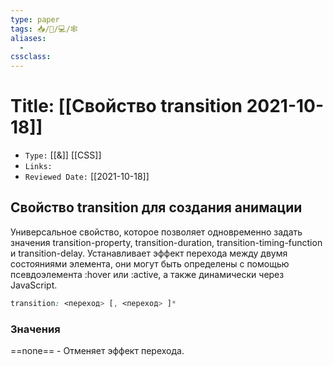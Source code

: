 ```yaml
---
type: paper
tags: 📥️/📜️/💻/🕸
aliases:
  - 
cssclass: 
---
```




# Title: **[[Свойство transition 2021-10-18]]**
- `Type:` [[&]] [[CSS]]
- `Links:`
- `Reviewed Date:` [[2021-10-18]]

## Свойство transition для создания анимации

Универсальное свойство, которое позволяет одновременно задать значения transition-property, transition-duration, transition-timing-function и transition-delay. Устанавливает эффект перехода между двумя состояниями элемента, они могут быть определены с помощью псевдоэлемента :hover или :active, а также динамически через JavaScript.

```css
transition: <переход> [, <переход> ]*
```

### Значения

==none== - Отменяет эффект перехода.